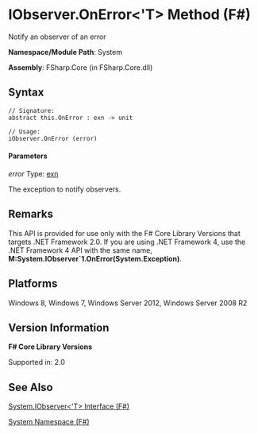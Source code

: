 # IObserver.OnError<'T> Method (F#)

Notify an observer of an error

**Namespace/Module Path**: System

**Assembly**: FSharp.Core (in FSharp.Core.dll)


## Syntax

```
// Signature:
abstract this.OnError : exn -> unit

// Usage:
iObserver.OnError (error)
```

#### Parameters
*error*
Type: [exn](http://msdn.microsoft.com/en-us/library/e1569b69-3b30-440b-8c6f-966d1c6a06ab)


The exception to notify observers.




## Remarks
This API is provided for use only with the F# Core Library Versions that targets .NET Framework 2.0. If you are using .NET Framework 4, use the .NET Framework 4 API with the same name, **M:System.IObserver&#96;1.OnError(System.Exception)**.


## Platforms
Windows 8, Windows 7, Windows Server 2012, Windows Server 2008 R2


## Version Information
**F# Core Library Versions**

Supported in: 2.0




## See Also
[System.IObserver&#60;'T&#62; Interface &#40;F&#35;&#41;](System.IObserver%3C%27T%3E+Interface+%28FSharp%29.md)

[System Namespace &#40;F&#35;&#41;](System+Namespace+%28FSharp%29.md)

